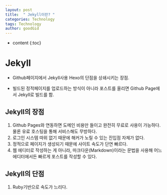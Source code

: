 ```yaml
---
layout: post
title:  " Jekyll이란? "
categories: Technology
tags: Technology
author: goodGid
---
```

* content
{:toc}


# Jekyll


* Github페이지에서 Jekyll사용 Hexo의 단점을 상쇄시키는 장점.

* 빌드된 정적페이지를 업로드하는 방식이 아니라 포스트를 올리면 Github Page에서 Jekyll로 빌드를 함.

## Jekyll의 장점

1. Github Pages와 연동하면 도메인 비용만 들이고 완전히 무료로 사용이 가능하다. 물론 유료 호스팅을 통해 서비스해도 무방하다. 
2. 로그인 시스템 따위 없기 때문에 해커가 노릴 수 있는 진입점 자체가 없다.
3. 정적으로 페이지가 생성되기 때문에 사이트 속도가 단연 빠르다. 
4. 웹 에디터로 작성하는 게 아니라, 마크다운(Markdown)이라는 문법을 사용해 어느 에디터에서든 빠르게 포스트를 작성할 수 있다.

## Jekyll의 단점

1. Ruby기반으로 속도가 느리다.
